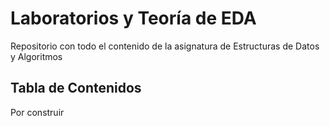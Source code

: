 # **Laboratorios y Teoría de EDA**
Repositorio con todo el contenido de la asignatura de Estructuras de Datos y Algoritmos
## Tabla de Contenidos
Por construir
